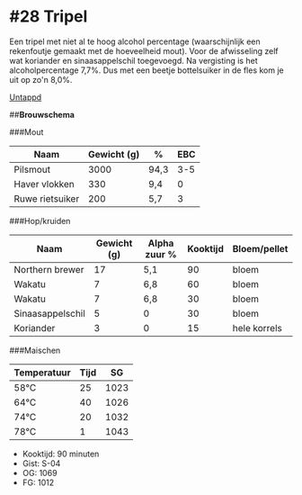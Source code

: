 # #28 Tripel

Een tripel met niet al te hoog alcohol percentage (waarschijnlijk een rekenfoutje gemaakt met de hoeveelheid mout). Voor de afwisseling zelf wat koriander en sinaasappelschil toegevoegd. Na vergisting is het alcoholpercentage 7,7%. Dus met een beetje bottelsuiker in de fles kom je uit op zo'n 8,0%.

[Untappd](https://untappd.com/b/brouwerij-robier)



##**Brouwschema**


###Mout

Naam | Gewicht (g) | % | EBC
------------ | ---- | --- | ------------
Pilsmout | 3000 | 94,3 | 3-5
Haver vlokken | 330 | 9,4 | 0
Ruwe rietsuiker | 200 | 5,7 | 3


###Hop/kruiden

Naam | Gewicht (g) | Alpha zuur % | Kooktijd | Bloem/pellet
------------ | ---- | --- | ---- | ------------
Northern brewer | 17 | 5,1 | 90 | bloem
Wakatu | 7 | 6,8 | 60 | bloem
Wakatu | 7 | 6,8 | 30 | bloem
Sinaasappelschil | 5 | 0 | 30 | bloem
Koriander | 3 | 0 | 15 | hele korrels

###Maischen

Temperatuur | Tijd | SG
------------ | ---- | ------------
58°C | 25 | 1023
64°C | 40  | 1026
74°C | 20  | 1032
78°C | 1  | 1043

- Kooktijd: 90 minuten
- Gist: S-04
- OG: 1069
- FG: 1012